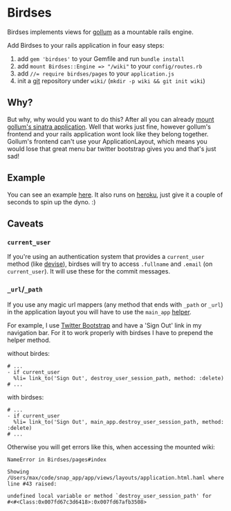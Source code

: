 # Birdses

Birdses implements views for [gollum](https://github.com/github/gollum) as a mountable rails engine.

Add Birdses to your rails application in four easy steps:

1. add `gem 'birdses'` to your Gemfile and run `bundle install`
2. add `mount Birdses::Engine => "/wiki"` to your `config/routes.rb`
3. add `//= require birdses/pages` to your `application.js`
4. init a [git](http://git-scm.com/) repository under `wiki/` (`mkdir -p wiki && git init wiki`)

## Why?

But why, why would you want to do this? After all you can already [mount gollum's sinatra application](https://github.com/github/gollum#rack). Well that works just fine, however gollum's frontend and your rails application wont look like they belong together. Gollum's frontend can't use your ApplicationLayout, which means you would lose that great menu bar twitter bootstrap gives you and that's just sad!

## Example

You can see an example [here](https://github.com/coffeejunk/birdses-example). It also runs on [heroku](http://birdses-demo.herokuapp.com), just give it a couple of seconds to spin up the dyno. :)

## Caveats

### `current_user`

If you're using an authentication system that provides a `current_user` method (like [devise](https://github.com/plataformatec/devise)), birdses will try to access `.fullname` and `.email` (on `current_user`). It will use these for the commit messages.

### `_url`/`_path`

If you use any magic url mappers (any method that ends with `_path` or `_url`) in the application layout you will have to use the `main_app` [helper](http://edgeguides.rubyonrails.org/engines.html#using-a-class-provided-by-the-application).

For example, I use [Twitter Bootstrap](http://twitter.github.com/bootstrap/) and have a 'Sign Out' link in my navigation bar. For it to work properly with birdses I have to prepend the helper method.

without birdes:
```haml
# ...
- if current_user
  %li= link_to('Sign Out', destroy_user_session_path, method: :delete)
# ...
```

with birdses:
```haml
# ...
- if current_user
  %li= link_to('Sign Out', main_app.destroy_user_session_path, method: :delete)
# ...
```

Otherwise you will get errors like this, when accessing the mounted wiki:

```
NameError in Birdses/pages#index

Showing /Users/max/code/snap_app/app/views/layouts/application.html.haml where line #43 raised:

undefined local variable or method `destroy_user_session_path' for
#<#<Class:0x007fd67c3d6418>:0x007fd67afb3508>
```
